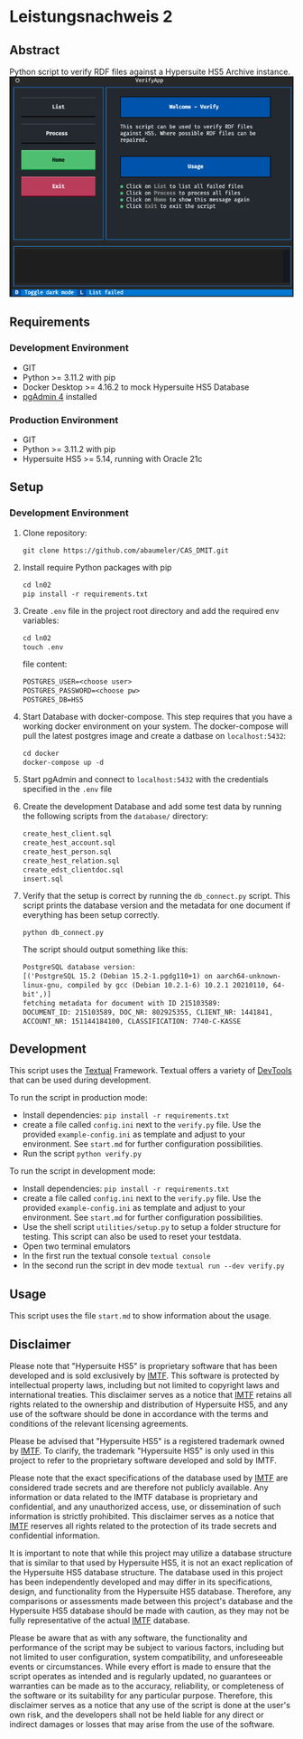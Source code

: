 # Leistungsnachweis 2

## Abstract

Python script to verify RDF files against a Hypersuite HS5 Archive instance.
 ![Image of Startscreen](./images/startscreen.png "Startscreen")

## Requirements
### Development Environment
- GIT
- Python >= 3.11.2 with pip
- Docker Desktop >=  4.16.2 to mock Hypersuite HS5 Database
- [pgAdmin 4](https://www.pgadmin.org/) installed

### Production Environment
- GIT
- Python >= 3.11.2 with pip
- Hypersuite HS5 >= 5.14, running with Oracle 21c

## Setup
### Development Environment

1. Clone repository:
    ```shell
    git clone https://github.com/abaumeler/CAS_DMIT.git
    ```
2. Install require Python packages with pip
   ```shell
   cd ln02
   pip install -r requirements.txt
   ```
3. Create `.env` file in the project root directory and add the required env variables:
   ```shell
   cd ln02
   touch .env
   ```

   file content:
   ```shell
   POSTGRES_USER=<choose user>
   POSTGRES_PASSWORD=<choose pw>
   POSTGRES_DB=HS5
   ```
4. Start Database with docker-compose. This step requires that you have a working docker environment on your system. The docker-compose will pull the latest postgres image and create a datbase on `localhost:5432`:
    ```shell
    cd docker
    docker-compose up -d
    ```
5. Start pgAdmin and connect to `localhost:5432` with the credentials specified in the `.env` file
6. Create the development Database and add some test data by running the following scripts from the `database/` directory:
    ```shell
    create_hest_client.sql
    create_hest_account.sql
    create_hest_person.sql
    create_hest_relation.sql
    create_edst_clientdoc.sql
    insert.sql
    ```
7. Verify that the setup is correct by running the `db_connect.py` script. This script prints the database version and the metadata for one document if everything has been setup correctly.
    ```shell
    python db_connect.py
    ```

    The script should output something like this:
    ```
    PostgreSQL database version:
    [('PostgreSQL 15.2 (Debian 15.2-1.pgdg110+1) on aarch64-unknown-linux-gnu, compiled by gcc (Debian 10.2.1-6) 10.2.1 20210110, 64-bit',)]
    fetching metadata for document with ID 215103589:
    DOCUMENT_ID: 215103589, DOC_NR: 802925355, CLIENT_NR: 1441841, ACCOUNT_NR: 151144184100, CLASSIFICATION: 7740-C-KASSE
    ```
## Development
This script uses the [Textual](https://textual.textualize.io) Framework. Textual offers a variety of [DevTools](https://textual.textualize.io/guide/devtools/) that can be used during development.

To run the script in production mode:
- Install dependencies: `pip install -r requirements.txt`
- create a file called `config.ini` next to the `verify.py` file. Use the provided `example-config.ini` as template and adjust to your environment. See `start.md` for further configuration possibilities.
- Run the script `python verify.py`

To run the script in development mode:
- Install dependencies: `pip install -r requirements.txt`
- create a file called `config.ini` next to the `verify.py` file. Use the provided `example-config.ini` as template and adjust to your environment. See `start.md` for further configuration possibilities.
- Use the shell script `utilities/setup.py` to setup a folder structure for testing. This script can also be used to reset your testdata.
- Open two terminal emulators
- In the first run the textual console `textual console`
- In the second run the script in dev mode `textual run --dev verify.py`
## Usage
This script uses the file `start.md` to show information about the usage.

## Disclaimer
Please note that "Hypersuite HS5" is proprietary software that has been developed and is sold exclusively by [IMTF](https://imtf.com/). This software is protected by intellectual property laws, including but not limited to copyright laws and international treaties. This disclaimer serves as a notice that [IMTF](https://imtf.com/) retains all rights related to the ownership and distribution of Hypersuite HS5, and any use of the software should be done in accordance with the terms and conditions of the relevant licensing agreements.

Please be advised that "Hypersuite HS5" is a registered trademark owned by [IMTF](https://imtf.com/). To clarify, the trademark "Hypersuite HS5" is only used in this project to refer to the proprietary software developed and sold by IMTF. 

Please note that the exact specifications of the database used by [IMTF](https://imtf.com/) are considered trade secrets and are therefore not publicly available. Any information or data related to the IMTF database is proprietary and confidential, and any unauthorized access, use, or dissemination of such information is strictly prohibited. This disclaimer serves as a notice that [IMTF](https://imtf.com/) reserves all rights related to the protection of its trade secrets and confidential information.

It is important to note that while this project may utilize a database structure that is similar to that used by Hypersuite HS5, it is not an exact replication of the Hypersuite HS5 database structure. The database used in this project has been independently developed and may differ in its specifications, design, and functionality from the Hypersuite HS5 database. Therefore, any comparisons or assessments made between this project's database and the Hypersuite HS5 database should be made with caution, as they may not be fully representative of the actual [IMTF](https://imtf.com/) database.

Please be aware that as with any software, the functionality and performance of the script may be subject to various factors, including but not limited to user configuration, system compatibility, and unforeseeable events or circumstances. While every effort is made to ensure that the script operates as intended and is regularly updated, no guarantees or warranties can be made as to the accuracy, reliability, or completeness of the software or its suitability for any particular purpose. Therefore, this disclaimer serves as a notice that any use of the script is done at the user's own risk, and the developers shall not be held liable for any direct or indirect damages or losses that may arise from the use of the software.